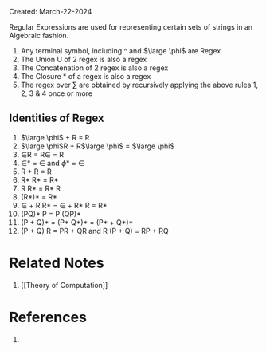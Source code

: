 Created: March-22-2024

Regular Expressions are used for representing certain sets of strings in an Algebraic fashion.

1. Any terminal symbol, including ^ and $\large \phi$ are Regex
2. The Union U of 2 regex is also a regex
3. The Concatenation of 2 regex is also a regex
4. The Closure * of a regex is also a regex
5. The regex over $\sum$ are obtained by recursively applying the above rules 1, 2, 3 & 4 once or more
## Identities of Regex

1. $\large \phi$ + R = R
2. $\large \phi$R + R$\large \phi$ = $\large \phi$
3. $\in$R = R$\in$ = R
4. $\in$* = $\in$ and $\phi$* = $\in$
5. R + R = R
6. R* R* = R*
7. R R* = R* R
8. (R*)* = R*
9. $\in$ + R R* = $\in$ + R* R = R*
10. (PQ)* P = P (QP)*
11. (P + Q)* = (P* Q*)* = (P* + Q*)*
12. (P + Q) R = PR + QR and R (P + Q) = RP + RQ

# Related Notes

1. [[Theory of Computation]]
# References

1. 